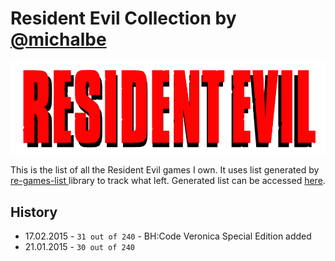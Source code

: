 # Resident Evil Collection by [@michalbe](http://github.com/michalbe)

![RE](https://raw.githubusercontent.com/michalbe/re-games-list/master/logo.png)

This is the list of all the Resident Evil games I own. It uses list generated by [re-games-list
](https://github.com/michalbe/re-games-list) library to track what left. Generated list can be accessed [here](http://michalbe.github.io/re-collection/).

## History ##
 * 17.02.2015 - `31 out of 240` - BH:Code Veronica Special Edition added
 * 21.01.2015 - `30 out of 240`

